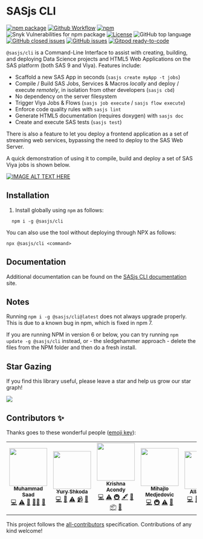 # SASjs CLI
[![npm package][npm-image]][npm-url]
[![Github Workflow][githubworkflow-image]][githubworkflow-url]
[![npm](https://img.shields.io/npm/dt/@sasjs/cli)]()
![Snyk Vulnerabilities for npm package](https://img.shields.io/snyk/vulnerabilities/npm/@sasjs/cli)
[![License](https://img.shields.io/apm/l/atomic-design-ui.svg)](/LICENSE)
![GitHub top language](https://img.shields.io/github/languages/top/sasjs/cli)
[![GitHub closed issues](https://img.shields.io/github/issues-closed-raw/sasjs/cli)](https://github.com/sasjs/cli/issues?q=is%3Aissue+is%3Aclosed)
[![GitHub issues](https://img.shields.io/github/issues-raw/sasjs/cli)](https://github.com/sasjs/cli/issues)
[![Gitpod ready-to-code](https://img.shields.io/badge/Gitpod-ready--to--code-908a85?logo=gitpod)](https://gitpod.io/#https://github.com/sasjs/cli)


[npm-image]:https://img.shields.io/npm/v/@sasjs/cli.svg
[npm-url]:http://npmjs.org/package/@sasjs/cli
[githubworkflow-image]:https://github.com/sasjs/cli/actions/workflows/run-tests.yml/badge.svg
[githubworkflow-url]:https://github.com/sasjs/cli/blob/main/.github/workflows/run-tests.yml

`@sasjs/cli` is a Command-Line Interface to assist with creating, building, and deploying Data Science projects and HTML5 Web Applications on the SAS platform (both SAS 9 and Viya). Features include:

- Scaffold a new SAS App in seconds  (`sasjs create myApp -t jobs`)
- Compile / Build SAS Jobs, Services & Macros _locally_ and deploy / execute _remotely_, in isolation from other developers (`sasjs cbd`)
- No dependency on the server filesystem
- Trigger Viya Jobs & Flows (`sasjs job execute` / `sasjs flow execute`)
- Enforce code quality rules with `sasjs lint`
- Generate HTML5 documentation (requires doxygen) with `sasjs doc`
- Create and execute SAS tests (`sasjs test`)

There is also a feature to let you deploy a frontend application as a set of streaming web services, bypassing the need to deploy to the SAS Web Server.

A quick demonstration of using it to compile, build and deploy a set of SAS Viya jobs is shown below.

[![IMAGE ALT TEXT HERE](https://img.youtube.com/vi/KKfUHTngSFo/0.jpg)](https://www.youtube.com/watch?v=KKfUHTngSFo)

## Installation

1. Install globally using `npm` as follows:

```
  npm i -g @sasjs/cli
```

You can also use the tool without deploying through NPX as follows:
```
npx @sasjs/cli <command>
```

## Documentation


Additional documentation can be found on the [SASjs CLI documentation](https://cli.sasjs.io)  site.


## Notes

Running `npm i -g @sasjs/cli@latest` does not always upgrade properly.  This is due to a known bug in npm, which is fixed in npm 7.

If you are running NPM in version 6 or below, you can try running `npm update -g @sasjs/cli` instead, or - the sledgehammer approach - delete the files from the NPM folder and then do a fresh install.

## Star Gazing

If you find this library useful, please leave a star and help us grow our star graph!

![](https://starchart.cc/sasjs/cli.svg)


## Contributors ✨

Thanks goes to these wonderful people ([emoji key](https://allcontributors.org/docs/en/emoji-key)):

<!-- ALL-CONTRIBUTORS-LIST:START - Do not remove or modify this section -->
<!-- prettier-ignore-start -->
<!-- markdownlint-disable -->
<table>
  <tr>
    <td align="center"><a href="https://github.com/saadjutt01"><img src="https://avatars.githubusercontent.com/u/8914650?v=4?s=100" width="100px;" alt=""/><br /><sub><b>Muhammad Saad </b></sub></a><br /><a href="https://github.com/sasjs/cli/commits?author=saadjutt01" title="Code">💻</a> <a href="https://github.com/sasjs/cli/commits?author=saadjutt01" title="Tests">⚠️</a> <a href="https://github.com/sasjs/cli/pulls?q=is%3Apr+reviewed-by%3Asaadjutt01" title="Reviewed Pull Requests">👀</a> <a href="#mentoring-saadjutt01" title="Mentoring">🧑‍🏫</a> <a href="https://github.com/sasjs/cli/commits?author=saadjutt01" title="Documentation">📖</a></td>
    <td align="center"><a href="https://www.erudicat.com"><img src="https://avatars.githubusercontent.com/u/25773492?v=4?s=100" width="100px;" alt=""/><br /><sub><b>Yury Shkoda</b></sub></a><br /><a href="https://github.com/sasjs/cli/commits?author=YuryShkoda" title="Code">💻</a> <a href="#projectManagement-YuryShkoda" title="Project Management">📆</a> <a href="https://github.com/sasjs/cli/commits?author=YuryShkoda" title="Tests">⚠️</a> <a href="#video-YuryShkoda" title="Videos">📹</a> <a href="https://github.com/sasjs/cli/commits?author=YuryShkoda" title="Documentation">📖</a></td>
    <td align="center"><a href="https://krishna-acondy.io/"><img src="https://avatars.githubusercontent.com/u/2980428?v=4?s=100" width="100px;" alt=""/><br /><sub><b>Krishna Acondy</b></sub></a><br /><a href="https://github.com/sasjs/cli/commits?author=krishna-acondy" title="Code">💻</a> <a href="https://github.com/sasjs/cli/commits?author=krishna-acondy" title="Tests">⚠️</a> <a href="#infra-krishna-acondy" title="Infrastructure (Hosting, Build-Tools, etc)">🚇</a> <a href="#content-krishna-acondy" title="Content">🖋</a> <a href="#maintenance-krishna-acondy" title="Maintenance">🚧</a> <a href="#platform-krishna-acondy" title="Packaging/porting to new platform">📦</a> <a href="https://github.com/sasjs/cli/pulls?q=is%3Apr+reviewed-by%3Akrishna-acondy" title="Reviewed Pull Requests">👀</a></td>
    <td align="center"><a href="https://github.com/medjedovicm"><img src="https://avatars.githubusercontent.com/u/18329105?v=4?s=100" width="100px;" alt=""/><br /><sub><b>Mihajlo Medjedovic</b></sub></a><br /><a href="https://github.com/sasjs/cli/commits?author=medjedovicm" title="Code">💻</a> <a href="#infra-medjedovicm" title="Infrastructure (Hosting, Build-Tools, etc)">🚇</a> <a href="https://github.com/sasjs/cli/commits?author=medjedovicm" title="Tests">⚠️</a> <a href="https://github.com/sasjs/cli/pulls?q=is%3Apr+reviewed-by%3Amedjedovicm" title="Reviewed Pull Requests">👀</a></td>
    <td align="center"><a href="https://github.com/allanbowe"><img src="https://avatars.githubusercontent.com/u/4420615?v=4?s=100" width="100px;" alt=""/><br /><sub><b>Allan Bowe</b></sub></a><br /><a href="https://github.com/sasjs/cli/commits?author=allanbowe" title="Code">💻</a> <a href="https://github.com/sasjs/cli/pulls?q=is%3Apr+reviewed-by%3Aallanbowe" title="Reviewed Pull Requests">👀</a> <a href="https://github.com/sasjs/cli/commits?author=allanbowe" title="Tests">⚠️</a> <a href="#video-allanbowe" title="Videos">📹</a> <a href="https://github.com/sasjs/cli/commits?author=allanbowe" title="Documentation">📖</a></td>
    <td align="center"><a href="https://github.com/sabhas"><img src="https://avatars.githubusercontent.com/u/82647447?v=4?s=100" width="100px;" alt=""/><br /><sub><b>Sabir Hassan</b></sub></a><br /><a href="https://github.com/sasjs/cli/commits?author=sabhas" title="Code">💻</a> <a href="https://github.com/sasjs/cli/pulls?q=is%3Apr+reviewed-by%3Asabhas" title="Reviewed Pull Requests">👀</a> <a href="https://github.com/sasjs/cli/commits?author=sabhas" title="Tests">⚠️</a> <a href="#ideas-sabhas" title="Ideas, Planning, & Feedback">🤔</a></td>
    <td align="center"><a href="https://github.com/VladislavParhomchik"><img src="https://avatars.githubusercontent.com/u/83717836?v=4?s=100" width="100px;" alt=""/><br /><sub><b>VladislavParhomchik</b></sub></a><br /><a href="https://github.com/sasjs/cli/commits?author=VladislavParhomchik" title="Tests">⚠️</a> <a href="https://github.com/sasjs/cli/pulls?q=is%3Apr+reviewed-by%3AVladislavParhomchik" title="Reviewed Pull Requests">👀</a></td>
  </tr>
</table>

<!-- markdownlint-restore -->
<!-- prettier-ignore-end -->

<!-- ALL-CONTRIBUTORS-LIST:END -->

This project follows the [all-contributors](https://github.com/all-contributors/all-contributors) specification. Contributions of any kind welcome!
